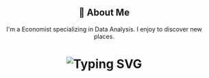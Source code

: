 <div align="center">
    <h2>🚀 About Me</h2>
    <p>I'm a Economist specializing in Data Analysis. I enjoy to discover new places.</p>
</div>




<div align="center">
    <h1>
        <img src="https://readme-typing-svg.herokuapp.com?font=Jetbrains+mono&size=40&duration=3000&color=33FF33&center=true&vCenter=true&width=435&lines=Hey..+I'm Joseph; This+is..;..my+Github..;" alt="Typing SVG"/>
    </h1>
</div>
